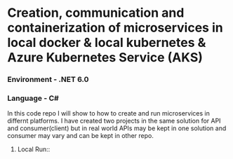 # Creation, communication and containerization of microservices in local docker & local kubernetes & Azure Kubernetes Service (AKS) 

### Environment - .NET 6.0
### Language - C#

In this code repo I will show to how to create and run microservices in differnt platforms. I have created two projects in the same solution for API and consumer(client) but in real world APIs may be kept in one solution and consumer may vary and can be kept in other repo.

1. Local Run:: 
 
